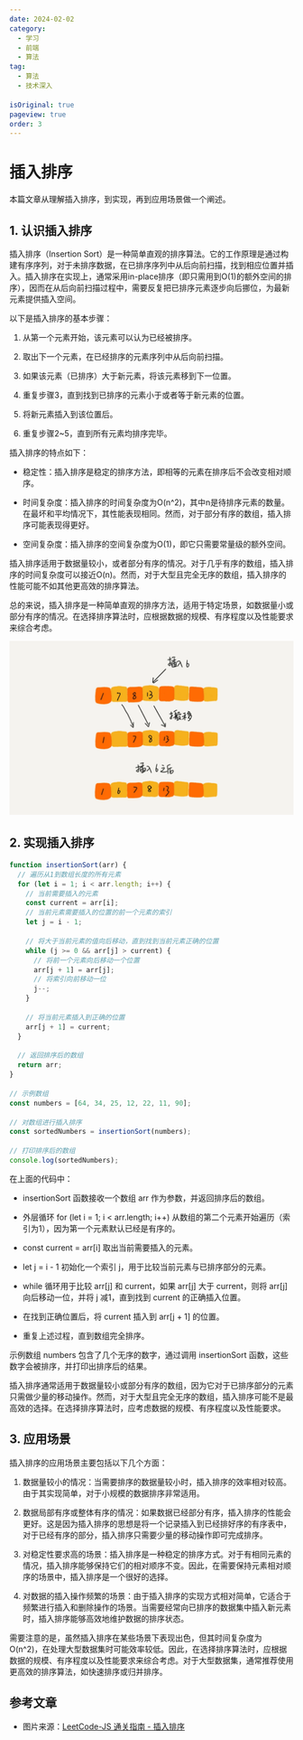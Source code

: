 ```yaml
---
date: 2024-02-02
category:
  - 学习
  - 前端
  - 算法
tag:
  - 算法
  - 技术深入

isOriginal: true
pageview: true
order: 3
---
```


# **插入排序**

本篇文章从理解插入排序，到实现，再到应用场景做一个阐述。
<!-- more -->

## 1. 认识插入排序

插入排序（Insertion Sort）是一种简单直观的排序算法。它的工作原理是通过构建有序序列，对于未排序数据，在已排序序列中从后向前扫描，找到相应位置并插入。插入排序在实现上，通常采用in-place排序（即只需用到O(1)的额外空间的排序），因而在从后向前扫描过程中，需要反复把已排序元素逐步向后挪位，为最新元素提供插入空间。

以下是插入排序的基本步骤：

1. 从第一个元素开始，该元素可以认为已经被排序。

2. 取出下一个元素，在已经排序的元素序列中从后向前扫描。

3. 如果该元素（已排序）大于新元素，将该元素移到下一位置。

4. 重复步骤3，直到找到已排序的元素小于或者等于新元素的位置。

5. 将新元素插入到该位置后。

6. 重复步骤2~5，直到所有元素均排序完毕。

插入排序的特点如下：

- 稳定性：插入排序是稳定的排序方法，即相等的元素在排序后不会改变相对顺序。

- 时间复杂度：插入排序的时间复杂度为O(n^2)，其中n是待排序元素的数量。在最坏和平均情况下，其性能表现相同。然而，对于部分有序的数组，插入排序可能表现得更好。

- 空间复杂度：插入排序的空间复杂度为O(1)，即它只需要常量级的额外空间。

插入排序适用于数据量较小，或者部分有序的情况。对于几乎有序的数组，插入排序的时间复杂度可以接近O(n)。然而，对于大型且完全无序的数组，插入排序的性能可能不如其他更高效的排序算法。

总的来说，插入排序是一种简单直观的排序方法，适用于特定场景，如数据量小或部分有序的情况。在选择排序算法时，应根据数据的规模、有序程度以及性能要求来综合考虑。

![插入排序示意图](./assets/3-insert/1.png)

## 2. 实现插入排序

```js
function insertionSort(arr) {
  // 遍历从1到数组长度的所有元素
  for (let i = 1; i < arr.length; i++) {
    // 当前需要插入的元素
    const current = arr[i];
    // 当前元素需要插入的位置的前一个元素的索引
    let j = i - 1;

    // 将大于当前元素的值向后移动，直到找到当前元素正确的位置
    while (j >= 0 && arr[j] > current) {
      // 将前一个元素向后移动一个位置
      arr[j + 1] = arr[j];
      // 将索引向前移动一位
      j--;
    }

    // 将当前元素插入到正确的位置
    arr[j + 1] = current;
  }

  // 返回排序后的数组
  return arr;
}

// 示例数组
const numbers = [64, 34, 25, 12, 22, 11, 90];

// 对数组进行插入排序
const sortedNumbers = insertionSort(numbers);

// 打印排序后的数组
console.log(sortedNumbers);
```

在上面的代码中：

- insertionSort 函数接收一个数组 arr 作为参数，并返回排序后的数组。

- 外层循环 for (let i = 1; i < arr.length; i++) 从数组的第二个元素开始遍历（索引为1），因为第一个元素默认已经是有序的。

- const current = arr[i] 取出当前需要插入的元素。

- let j = i - 1 初始化一个索引 j，用于比较当前元素与已排序部分的元素。

- while 循环用于比较 arr[j] 和 current，如果 arr[j] 大于 current，则将 arr[j] 向后移动一位，并将 j 减1，直到找到 current 的正确插入位置。

- 在找到正确位置后，将 current 插入到 arr[j + 1] 的位置。

- 重复上述过程，直到数组完全排序。

示例数组 numbers 包含了几个无序的数字，通过调用 insertionSort 函数，这些数字会被排序，并打印出排序后的结果。

插入排序通常适用于数据量较小或部分有序的数组，因为它对于已排序部分的元素只需做少量的移动操作。然而，对于大型且完全无序的数组，插入排序可能不是最高效的选择。在选择排序算法时，应考虑数据的规模、有序程度以及性能要求。

## 3. 应用场景

插入排序的应用场景主要包括以下几个方面：

1. 数据量较小的情况：当需要排序的数据量较小时，插入排序的效率相对较高。由于其实现简单，对于小规模的数据排序非常适用。

2. 数据局部有序或整体有序的情况：如果数据已经部分有序，插入排序的性能会更好。这是因为插入排序的思想是将一个记录插入到已经排好序的有序表中，对于已经有序的部分，插入排序只需要少量的移动操作即可完成排序。

3. 对稳定性要求高的场景：插入排序是一种稳定的排序方式。对于有相同元素的情况，插入排序能够保持它们的相对顺序不变。因此，在需要保持元素相对顺序的场景中，插入排序是一个很好的选择。

4. 对数据的插入操作频繁的场景：由于插入排序的实现方式相对简单，它适合于频繁进行插入和删除操作的场景。当需要经常向已排序的数据集中插入新元素时，插入排序能够高效地维护数据的排序状态。

需要注意的是，虽然插入排序在某些场景下表现出色，但其时间复杂度为O(n^2)，在处理大型数据集时可能效率较低。因此，在选择排序算法时，应根据数据的规模、有序程度以及性能要求来综合考虑。对于大型数据集，通常推荐使用更高效的排序算法，如快速排序或归并排序。

## 参考文章

- 图片来源：[LeetCode-JS 通关指南 - 插入排序](https://2xiao.github.io/leetcode-js/leetcode/algorithm/sort.html#%E6%8F%92%E5%85%A5%E6%8E%92%E5%BA%8F-insertion-sort)
